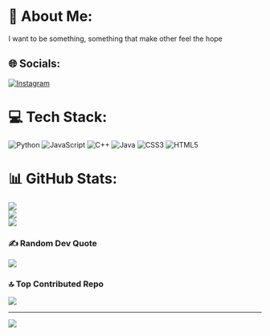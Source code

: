 # 💫 About Me:
I want to be something, something that make other feel the hope


## 🌐 Socials:
[![Instagram](https://img.shields.io/badge/Instagram-%23E4405F.svg?logo=Instagram&logoColor=white)](https://instagram.com/aryadhinata_52) 

# 💻 Tech Stack:
![Python](https://img.shields.io/badge/python-3670A0?style=flat-square&logo=python&logoColor=ffdd54) ![JavaScript](https://img.shields.io/badge/javascript-%23323330.svg?style=flat-square&logo=javascript&logoColor=%23F7DF1E) ![C++](https://img.shields.io/badge/c++-%2300599C.svg?style=flat-square&logo=c%2B%2B&logoColor=white) ![Java](https://img.shields.io/badge/java-%23ED8B00.svg?style=flat-square&logo=openjdk&logoColor=white) ![CSS3](https://img.shields.io/badge/css3-%231572B6.svg?style=flat-square&logo=css3&logoColor=white) ![HTML5](https://img.shields.io/badge/html5-%23E34F26.svg?style=flat-square&logo=html5&logoColor=white)
# 📊 GitHub Stats:
![](https://github-readme-stats.vercel.app/api?username=aryaadhinata&theme=nightowl&hide_border=false&include_all_commits=true&count_private=false)<br/>
![](https://github-readme-streak-stats.herokuapp.com/?user=aryaadhinata&theme=nightowl&hide_border=false)<br/>
![](https://github-readme-stats.vercel.app/api/top-langs/?username=aryaadhinata&theme=nightowl&hide_border=false&include_all_commits=true&count_private=false&layout=compact)

### ✍️ Random Dev Quote
![](https://github.com/piyushsuthar/github-readme-quotes)

### 🔝 Top Contributed Repo
![](https://github-contributor-stats.vercel.app/api?username=aryaadhinata&limit=5&theme=dark&combine_all_yearly_contributions=true)

---
[![](https://visitcount.itsvg.in/api?id=aryaadhinata&icon=5&color=0)](https://visitcount.itsvg.in)

<!-- Proudly created with GPRM ( https://gprm.itsvg.in ) -->

